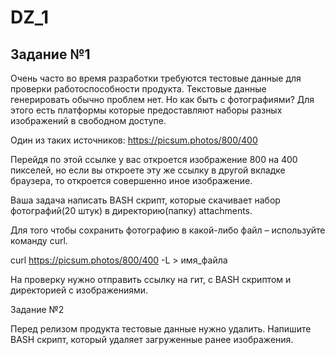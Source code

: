 # DZ_1
## Задание №1

Очень часто во время разработки требуются тестовые данные для проверки работоспособности продукта. Текстовые данные генерировать обычно проблем нет. Но как быть с фотографиями? Для этого есть платформы которые предоставляют наборы разных изображений в свободном доступе.

Один из таких источников: https://picsum.photos/800/400

Перейдя по этой ссылке у вас откроется изображение 800 на 400 пикселей, но если вы откроете эту же ссылку в другой вкладке браузера, то откроется совершенно иное изображение.

Ваша задача написать BASH скрипт, которые скачивает набор фотографий(20 штук) в директорию(папку) attachments.

Для того чтобы сохранить фотографию в какой-либо файл – используйте команду curl.

curl https://picsum.photos/800/400 -L > имя_файла

На проверку нужно отправить ссылку на гит, с BASH скриптом и директорией с изображениями.

Задание №2

Перед релизом продукта тестовые данные нужно удалить. Напишите BASH скрипт, который удаляет загруженные ранее изображения.
